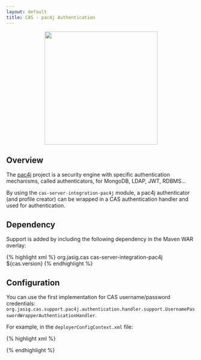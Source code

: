 ```yaml
---
layout: default
title: CAS - pac4j Authentication
---
```


<p align="center">
  <img src="https://pac4j.github.io/pac4j/img/logo-cas.png" width="300" />
</p>

## Overview
The [pac4j](https://github.com/pac4j/pac4j) project is a security engine with specific authentication mechanisms, 
called authenticators, for MongoDB, LDAP, JWT, RDBMS...

By using the `cas-server-integration-pac4j` module, a pac4j authenticator (and profile creator) can be wrapped 
in a CAS authentication handler and used for authentication.

## Dependency
Support is added by including the following dependency in the Maven WAR overlay:

{% highlight xml %}
<dependency>
  <groupId>org.jasig.cas</groupId>
  <artifactId>cas-server-integration-pac4j</artifactId>
  <version>${cas.version}</version>
</dependency>
{% endhighlight %}

## Configuration
You can use the first implementation for CAS username/password credentials: 
`org.jasig.cas.support.pac4j.authentication.handler.support.UsernamePasswordWrapperAuthenticationHandler`.

For example, in the `deployerConfigContext.xml` file:

{% highlight xml %}

<bean id="primaryAuthenticationHandler" 
    class="org.jasig.cas.integration.pac4j.authentication.handler.support.UsernamePasswordWrapperAuthenticationHandler" />
{% endhighlight %}
